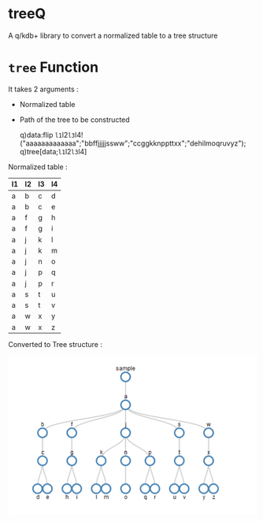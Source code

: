 # treeQ
A q/kdb+ library to convert a normalized table to a tree structure

# `tree` Function 

It takes 2 arguments :
* Normalized table
* Path of the tree to be constructed 

    q)data:flip `l1`l2`l3`l4!("aaaaaaaaaaaaa";"bbffjjjjjssww";"ccggkknppttxx";"dehilmoqruvyz");
    q)tree[data;`l1`l2`l3`l4]


Normalized table :

l1 |l2 |l3 |l4
---|---|---|---
a  |b  |c  |d
a  |b  |c  |e
a  |f  |g  |h
a  |f  |g  |i
a  |j  |k  |l
a  |j  |k  |m
a  |j  |n  |o
a  |j  |p  |q
a  |j  |p  |r
a  |s  |t  |u
a  |s  |t  |v
a  |w  |x  |y
a  |w  |x  |z

Converted to Tree structure :

![](tree.png?raw=true)
